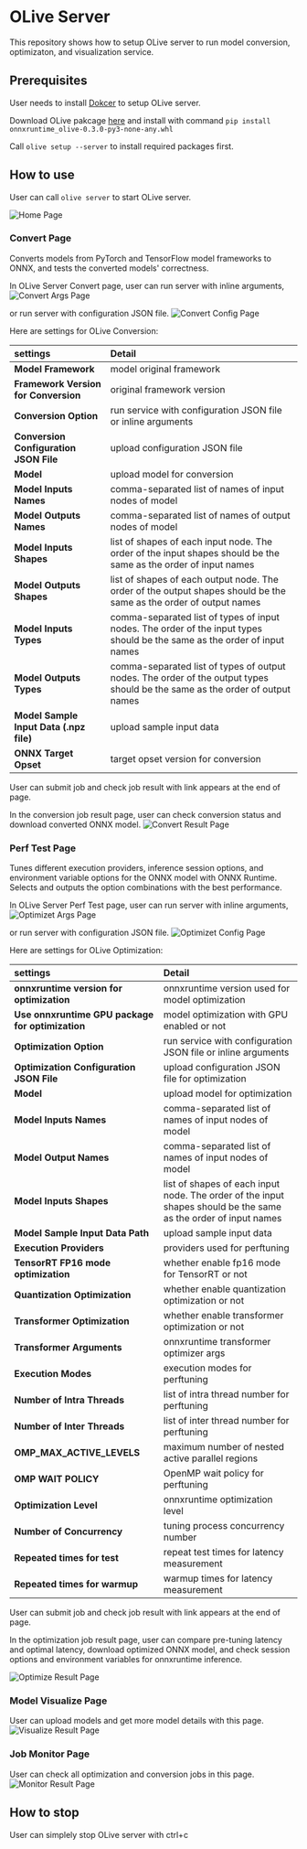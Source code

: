 # OLive Server

This repository shows how to setup OLive server to run model conversion, optimizaton, and visualization service.

## Prerequisites
User needs to install [Dokcer](https://docs.docker.com/get-docker/) to setup OLive server.

Download OLive pakcage [here](https://olivewheels.blob.core.windows.net/repo/onnxruntime_olive-0.3.0-py3-none-any.whl) and install with command `pip install onnxruntime_olive-0.3.0-py3-none-any.whl`

Call `olive setup --server` to install required packages first.

## How to use

User can call `olive server` to start OLive server. 

![Home Page](./images/home_page.png)

### Convert Page
Converts models from PyTorch and TensorFlow model frameworks to ONNX, and tests the converted models' correctness.

In OLive Server Convert page, user can run server with inline arguments, 
![Convert Args Page](./images/convert_args.png)

or run server with configuration JSON file. 
![Convert Config Page](./images/convert_config.png)

Here are settings for OLive Conversion:

| settings | Detail |
|:--|:--|
| **Model Framework** | model original framework |
| **Framework Version for Conversion** | original framework version |
| **Conversion Option** | run service with configuration JSON file or inline arguments |
| **Conversion Configuration JSON File** | upload configuration JSON file |
| **Model** | upload model for conversion |
| **Model Inputs Names** | comma-separated list of names of input nodes of model |
| **Model Outputs Names** | comma-separated list of names of output nodes of model |
| **Model Inputs Shapes** | list of shapes of each input node. The order of the input shapes should be the same as the order of input names |
| **Model Outputs Shapes** | list of shapes of each output node. The order of the output shapes should be the same as the order of output names |
| **Model Inputs Types** | comma-separated list of types of input nodes. The order of the input types should be the same as the order of input names |
| **Model Outputs Types** | comma-separated list of types of output nodes. The order of the output types should be the same as the order of output names |
| **Model Sample Input Data (.npz file)** | upload sample input data |
| **ONNX Target Opset** | target opset version for conversion |

User can submit job and check job result with link appears at the end of page. 

In the conversion job result page, user can check conversion status and download converted ONNX model. 
![Convert Result Page](./images/convert_result.png)

### Perf Test Page
Tunes different execution providers, inference session options, and environment variable options for the ONNX model with ONNX Runtime. Selects and outputs the option combinations with the best performance.

In OLive Server Perf Test page, user can run server with inline arguments, 
![Optimizet Args Page](./images/optimize_args.png)

or run server with configuration JSON file. 
![Optimizet Config Page](./images/optimize_config.png)

Here are settings for OLive Optimization:

| settings | Detail |
|:--|:--|
| **onnxruntime version for optimization** | onnxruntime version used for model optimization |
| **Use onnxruntime GPU package for optimization** | model optimization with GPU enabled or not |
| **Optimization Option** | run service with configuration JSON file or inline arguments |
| **Optimization Configuration JSON File** | upload configuration JSON file for optimization |
| **Model** | upload model for optimization |
| **Model Inputs Names** | comma-separated list of names of input nodes of model |
| **Model Output Names** | comma-separated list of names of input nodes of model |
| **Model Inputs Shapes** | list of shapes of each input node. The order of the input shapes should be the same as the order of input names |
| **Model Sample Input Data Path** | upload sample input data |
| **Execution Providers** | providers used for perftuning |
| **TensorRT FP16 mode optimization** | whether enable fp16 mode for TensorRT or not|
| **Quantization Optimization** | whether enable quantization optimization or not |
| **Transformer Optimization** | whether enable transformer optimization or not |
| **Transformer Arguments** | onnxruntime transformer optimizer args |
| **Execution Modes** | execution modes for perftuning |
| **Number of Intra Threads** | list of intra thread number for perftuning |
| **Number of Inter Threads** | list of inter thread number for perftuning |
| **OMP_MAX_ACTIVE_LEVELS** | maximum number of nested active parallel regions |
| **OMP WAIT POLICY** | OpenMP wait policy for perftuning |
| **Optimization Level** | onnxruntime optimization level |
| **Number of Concurrency** | tuning process concurrency number |
| **Repeated times for test** | repeat test times for latency measurement |
| **Repeated times for warmup** | warmup times for latency measurement |

User can submit job and check job result with link appears at the end of page. 

In the optimization job result page, user can compare pre-tuning latency and optimal latency, download optimized ONNX model, and check session options and environment variables for onnxruntime inference. 

![Optimize Result Page](./images/optimize_result.png)

### Model Visualize Page
User can upload models and get more model details with this page.
![Visualize Result Page](./images/visualize_result.png)


### Job Monitor Page
User can check all optimization and conversion jobs in this page.
![Monitor Result Page](./images/monitor_result.png)


## How to stop
User can simplely stop OLive server with ctrl+c
